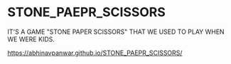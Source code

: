 # STONE_PAEPR_SCISSORS
IT'S A GAME "STONE PAPER SCISSORS" THAT WE USED TO PLAY WHEN WE WERE KIDS.

https://abhinavpanwar.github.io/STONE_PAEPR_SCISSORS/

